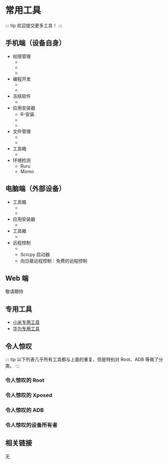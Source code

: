 # 常用工具

<!--@include: ./tip.md -->

::: tip
欢迎提交更多工具！
:::

## 手机端（设备自身）

* 权限管理
  * <ToolInfo name="Shizuku" />
  * <ToolInfo name="Dhizuku" />
  * <ToolInfo name="App Ops" />
* 编程开发
  * <ToolInfo name="Activity Manager" />
  * <ToolInfo name="WADB" />
* 冻结软件
  * <ToolInfo name="雹" />
* 应用安装器
  * R-安装
  * <ToolInfo name="InstallerX" />
  * <ToolInfo name="SAI" />
* 文件管理
  * <ToolInfo name="MT 管理器" />
  * <ToolInfo name="质感文件" />
* 工具箱
  * <ToolInfo name="搞基工具箱" />
* 环境检测
  * Ruru
  * Momo

## 电脑端（外部设备）

* 工具箱
  * <ToolInfo name="Platform-Tools" />
  * <ToolInfo name="Mindows 工具箱-PC" />
* 应用安装器
  * <ToolInfo name="APK 安装程序-PC" />
* 工具箱
  * <ToolInfo name="搞基工具箱-PC" />
* 远程控制
  * <ToolInfo name="Scrcpy-PC" />
  * Scrcpy 启动器<Badge text="开发者：杰西205">
  * 向日葵远程控制：免费的远程控制

## Web 端

敬请期待

## 专用工具

* [小米专用工具](./xiaomi/index.md)
* [华为专用工具](./huawei/index.md)

## 令人惊叹

::: tip
以下列表几乎所有工具都与上面的重复，但是特别对 Root、ADB 等做了分类。
:::

### 令人惊叹的 Root

<!--@include: ../normal/danger_permissions/root/awesome.md -->

### 令人惊叹的 Xposed

<!--@include: ../normal/danger_permissions/xposed/awesome.md -->

### 令人惊叹的 ADB

<!--@include: ../normal/danger_permissions/adb/awesome.md -->

### 令人惊叹的设备所有者

<!--@include: ../normal/danger_permissions/device_owner/awesome.md -->

## 相关链接

无
